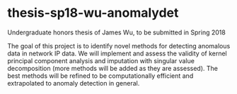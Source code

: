 # thesis-sp18-wu-anomalydet
Undergraduate honors thesis of James Wu, to be submitted in Spring 2018

The goal of this project is to identify novel methods for detecting anomalous data in network IP data. We will implement and assess the validity of kernel principal component analysis and imputation with singular value decomposition (more methods will be added as they are assessed). The best methods will be refined to be computationally efficient and extrapolated to anomaly detection in general.

